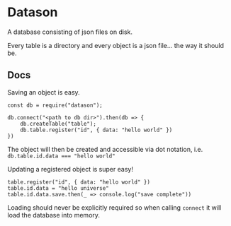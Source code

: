 # Datason

A database consisting of json files on disk.

Every table is a directory and every object is a json file... the way it should be.

## Docs

Saving an object is easy.

```
const db = require("datason");

db.connect("<path to db dir>").then(db => {
    db.createTable("table");
    db.table.register("id", { data: "hello world" })
})
```

The object will then be created and accessible via dot notation, i.e. `db.table.id.data === "hello world"`

Updating a registered object is super easy!

```
table.register("id", { data: "hello world" })
table.id.data = "hello universe"
table.id.data.save.then(_ => console.log("save complete"))
```

Loading should never be explicitly required so when calling `connect` it will load the database into memory.
